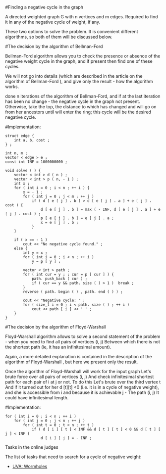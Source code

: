 <!--?title Negative Cycle Search -->

#Finding a negative cycle in the graph

A directed weighted graph G with n vertices and m edges. Required to find it in any of the negative cycle of weight, if any.

These two options to solve the problem. It is convenient different algorithms, so both of them will be discussed below.

#The decision by the algorithm of Bellman-Ford

Bellman-Ford algorithm allows you to check the presence or absence of the negative weight cycle in the graph, and if present then find one of these cycles.

We will not go into details (which are described in the article on the algorithm of Bellman-Ford ), and give only the result - how the algorithm works.

done n iterations of the algorithm of Bellman-Ford, and if at the last iteration has been no change - the negative cycle in the graph not present. Otherwise, take the top, the distance to which has changed and will go on from her ancestors until will enter the ring; this cycle will be the desired negative cycle.

#Implementation:

	struct edge {
		int a, b, cost ;
	} ;
	 
	int n, m ;
	vector < edge > e ;
	const int INF = 1000000000 ;
	 
	void solve ( ) {
		vector < int > d ( n ) ;
		vector < int > p ( n, - 1 ) ;
		int x ;
		for ( int i = 0 ; i < n ; ++ i ) {
			x = - 1 ;
			for ( int j = 0 ; j < m ; ++ j )
				if ( d [ e [ j ] . b ] > d [ e [ j ] . a ] + e [ j ] . cost ) {
					d [ e [ j ] . b ] = max ( - INF, d [ e [ j ] . a ] + e [ j ] . cost ) ;
					p [ e [ j ] . b ] = e [ j ] . a ;
					x = e [ j ] . b ;
				}
		}
	 
		if ( x == - 1 )
			cout << "No negative cycle found." ;
		else {
			int y = x ;
			for ( int i = 0 ; i < n ; ++ i )
				y = p [ y ] ;
	 
			vector < int > path ;
			for ( int cur = y ; ; cur = p [ cur ] ) {
				path. push_back ( cur ) ;
				if ( cur == y && path. size ( ) > 1 )  break ;
			}
			reverse ( path. begin ( ) , path. end ( ) ) ;
	 
			cout << "Negative cycle: " ;
			for ( size_t i = 0 ; i < path. size ( ) ; ++ i )
				cout << path [ i ] << ' ' ;
		}
	} 

#The decision by the algorithm of Floyd-Warshall

Floyd-Warshall algorithm allows to solve a second statement of the problem - when you need to find all pairs of vertices (i, j) Between which there is not the shortest path (ie, it has an infinitesimal amount).

Again, a more detailed explanation is contained in the description of the algorithm of Floyd-Warshall , but here we present only the result.

Once the algorithm of Floyd-Warshall will work for the input graph Let's brute force over all pairs of vertices (i, j) And check infinitesimal shortest path for each pair of i at j or not. To do this Let's brute over the third vertex t And if it turned out for her d [t][t] <0 (i.e. it is in a cycle of negative weight), and she is accessible from i and because it is achievable j - The path (i, j) It could have infinitesimal length.

#Implementation:

	for ( int i = 0 ; i < n ; ++ i )
		for ( int j = 0 ; j < n ; ++ j )
			for ( int t = 0 ; t < n ; ++ t )
				if ( d [ i ] [ t ] < INF && d [ t ] [ t ] < 0 && d [ t ] [ j ] < INF )
					d [ i ] [ j ] = - INF ; 

Tasks in the online judges

The list of tasks that need to search for a cycle of negative weight:
* [UVA: Wormholes](https://uva.onlinejudge.org/index.php?option=com_onlinejudge&Itemid=8&page=show_problem&problem=499)
